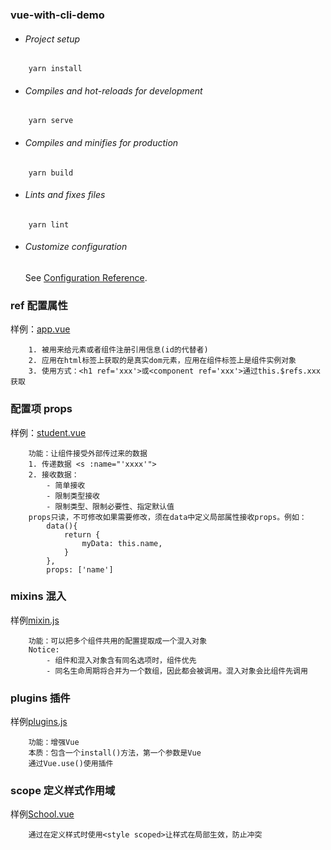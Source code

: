 ### vue-with-cli-demo

- ###### Project setup

```
    yarn install
```

- ###### Compiles and hot-reloads for development

```
    yarn serve
```

- ###### Compiles and minifies for production

```
    yarn build
```

- ###### Lints and fixes files

```
    yarn lint
```

- ###### Customize configuration
  See [Configuration Reference](https://cli.vuejs.org/config/).

### ref 配置属性

样例：[app.vue](./02_ref_props_src/App.vue)

```
    1. 被用来给元素或者组件注册引用信息(id的代替者)
    2. 应用在html标签上获取的是真实dom元素，应用在组件标签上是组件实例对象
    3. 使用方式：<h1 ref='xxx'>或<component ref='xxx'>通过this.$refs.xxx获取
```

### 配置项 props

样例：[student.vue](./02_ref_props_src/components/Student.vue)

```
    功能：让组件接受外部传过来的数据
    1. 传递数据 <s :name="'xxxx'">
    2. 接收数据：
        - 简单接收
        - 限制类型接收
        - 限制类型、限制必要性、指定默认值
    props只读，不可修改如果需要修改，须在data中定义局部属性接收props。例如：
        data(){
            return {
                myData: this.name,
            }
        },
        props: ['name']
```

### mixins 混入

样例[mixin.js](./03_mixin_plugin_scoped_src/mixin.js)

```
    功能：可以把多个组件共用的配置提取成一个混入对象
    Notice:
        - 组件和混入对象含有同名选项时，组件优先
        - 同名生命周期将合并为一个数组，因此都会被调用。混入对象会比组件先调用
```

### plugins 插件

样例[plugins.js](./03_mixin_plugin_scoped_src/plugins.js)

```
    功能：增强Vue
    本质：包含一个install()方法，第一个参数是Vue
    通过Vue.use()使用插件
```

### scope 定义样式作用域

样例[School.vue](./03_mixin_plugin_scoped_src/components/School.vue)

```
    通过在定义样式时使用<style scoped>让样式在局部生效，防止冲突
```
